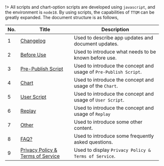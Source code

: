 !> All scripts and chart-option scripts are developed using `javascript`, and the environment is `node18`. By using scripts, the capabilities of `TTQM` can be greatly expanded. The document structure is as follows,

| No. | Title                                                                              | Description                                                      |
| --- | ---------------------------------------------------------------------------------- | ---------------------------------------------------------------- |
| 1   | [Changelog](en/release-note/default.md)                                            | Used to describe app updates and document updates.               |
| 2   | [Before Use](en/before-use/summary.md)                                             | Used to introduce what needs to be known before use.             |
| 3   | [Pre-Publish Script](en/pre-publish-script/default.md)                             | Used to introduce the concept and usage of `Pre-Publish Script`. |
| 4   | [Chart](en/chart/default.md)                                                       | Used to introduce the concept and usage of the `Chart`.          |
| 5   | [User Script](en/user-script/default.md)                                           | Used to introduce the concept and usage of `User Script`.        |
| 6   | [Replay](en/replay/default.md)                                                     | Used to introduce the concept and usage of `Replay`              |
| 7   | [Other](en/other/default.md)                                                       | Used to introduce some other content.                            |
| 8   | [FAQ?](en/question/default.md)                                                     | Used to introduce some frequently asked questions.               |
| 9   | [Privacy Policy & Terms of Service](en/terms-of-service-privacy-policy/default.md) | Used to display `Privacy Policy & Terms of Service`.             |
